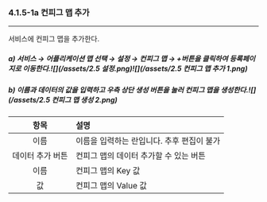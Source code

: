 ### 4.1.5-1a 컨피그 맵 추가

---

서비스에 컨피그 맵을 추가한다.

##### a\) 서비스 → 어플리케이션 맵 선택 → 설정 → 컨피그 맵 → +버튼을 클릭하여 등록페이지로 이동한다.![](/assets/2.5 설정.png)![](/assets/2.5 컨피그 맵 추가 1.png)

##### b\) 이름과 데이터의 값을 입력하고 우측 상단 생성 버튼을 눌러 컨피그 맵을 생성한다.![](/assets/2.5 컨피그 맵 생성 2.png)

| **항목** | **설명** |
| :---: | :--- |
| 이름 | 이름을 입력하는 란입니다. 추후 편집이 불가 |
| 데이터 추가 버튼 | 컨피그 맵의 데이터 추가할 수 있는 버튼 |
| 이름 | 컨피그 맵의 Key 값 |
| 값 | 컨피그 맵의 Value 값 |




